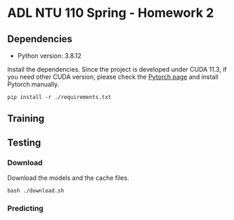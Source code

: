 # ADL NTU 110 Spring - Homework 2

## Dependencies

- Python version: 3.8.12

Install the dependencies. Since the project is developed under CUDA 11.3, if you need other CUDA version, please check the [Pytorch page](https://pytorch.org/get-started/locally/) and install Pytorch manually.

```shell
pip install -r ./requirements.txt
```

## Training

## Testing

### Download

Download the models and the cache files.

```shell
bash ./download.sh
```

### Predicting

